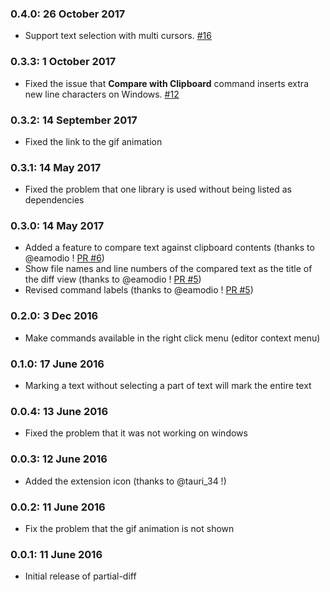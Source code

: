 
### 0.4.0: 26 October 2017

* Support text selection with multi cursors. [#16](https://github.com/ryu1kn/vscode-partial-diff/issues/16)

### 0.3.3: 1 October 2017

* Fixed the issue that **Compare with Clipboard** command inserts extra new line characters on Windows. [#12](https://github.com/ryu1kn/vscode-partial-diff/issues/12)

### 0.3.2: 14 September 2017

* Fixed the link to the gif animation

### 0.3.1: 14 May 2017

* Fixed the problem that one library is used without being listed as dependencies

### 0.3.0: 14 May 2017

* Added a feature to compare text against clipboard contents (thanks to @eamodio ! [PR #6](https://github.com/ryu1kn/vscode-partial-diff/pull/6))
* Show file names and line numbers of the compared text as the title of the diff view (thanks to @eamodio ! [PR #5](https://github.com/ryu1kn/vscode-partial-diff/pull/5))
* Revised command labels (thanks to @eamodio ! [PR #5](https://github.com/ryu1kn/vscode-partial-diff/pull/5))

### 0.2.0: 3 Dec 2016

* Make commands available in the right click menu (editor context menu)

### 0.1.0: 17 June 2016

* Marking a text without selecting a part of text will mark the entire text

### 0.0.4: 13 June 2016

* Fixed the problem that it was not working on windows

### 0.0.3: 12 June 2016

* Added the extension icon (thanks to @tauri_34 !)

### 0.0.2: 11 June 2016

* Fix the problem that the gif animation is not shown

### 0.0.1: 11 June 2016

* Initial release of partial-diff
